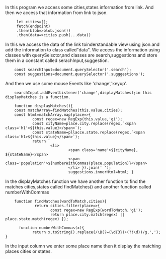 In this program we access some cities,states information from link.
And then we access that information from link to json.

        
         let cities=[];
         fetch(endpoint)
         .then(blob=>blob.json())
         .then(data=>cities.push(...data))


In this we access the data of the link toinderstandable view using json.and add the information to  class called"data".
We access the information using classes with querySelsctor,and classes are search,suggestions.and store them in a constant called serachInput,suggestion.

        const searchInput=document.querySelector('.search');
        const suggestions=document.querySelector('.sugggestions');
        
And then we use some mouse Events like 'change','keyup'.

        searchInput.addEventListener('change',displayMatches);in this displayMatches is a function.
        
        function displayMatches(){
        const matchArray=findMatches(this.value,cities);
        const html=matchArray.map(place=>{
                const regex=new RegExp(this.value,'gi');
                const cityName=place.city.replace(regex,`<span class='h1'>${this.value}</span>`);
                const stateName=pllacce.state.replace(regex,`<span class='h1>${this.value}</span>`);
                return `
                        <li>
                                <span class='name'>${cityName}, ${stateName}</span>
                                <span class='population'>${numberWithCommas(place.population)}</span>
                                </li> }).join(' ');
                                suggestions.innerHtml=html; }
                                
 In the displayMatches function we have another function to find the matches cities,states called findMatches() and another function called numberWithCommas
 
        function findMatches(wordToMatch,cities){
                 return cities.filter(place=>{
                        const regex=new RegExp(wordToMatch,'gi');
                        return place.city.match(regex) || place.state.match(regex) });
                       
          function numberWithCommas(x){
                return x.toString().replace(/\B(?=(\d{3})+(?!\d))/g,','); }
                
  In the input column we enter some place name then it display the matching places cities or states.
          
                        
        
